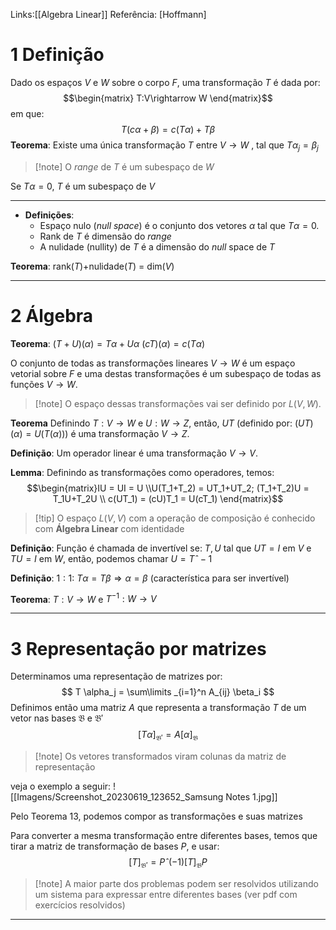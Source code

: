 Links:[[Algebra Linear]]
Referência: [Hoffmann]
# 1   Definição
Dado os espaços $V$ e $W$ sobre o corpo $F$, uma transformação $T$ é dada por:$$\begin{matrix}
T:V\rightarrow W
\end{matrix}$$
em que:$$T(c\alpha + \beta) = c(T \alpha)+T\beta$$
**Teorema**: Existe uma única transformação $T$ entre $V \rightarrow W$ , tal que $T \alpha_j=\beta_j$ 

>[!note] O *range* de $T$ é um subespaço de $W$

Se $T \alpha = 0$, $T$ é um subespaço de $V$

---
- **Definições**:
	- Espaço nulo (*null space*) é o conjunto dos vetores $\alpha$ tal que $T \alpha = 0$.
	- Rank de $T$ é dimensão do *range*
	- A nulidade (nullity) de $T$ é a dimensão do *null* space de $T$

**Teorema**: rank($T$)+nulidade($T$) = dim($V$)

---
# 2   Álgebra
**Teorema**:
$(T+U)(\alpha)=T \alpha + U \alpha$ 
$(cT)(\alpha)=c(T \alpha)$

O conjunto de todas as transformações lineares $V \rightarrow W$ é um espaço vetorial sobre $F$ e uma destas transformações é um subespaço de todas as funções $V \rightarrow W$. 
>[!note] O espaço dessas transformações vai ser definido por $L(V,W)$.

**Teorema** Definindo $T: V \rightarrow W$ e $U: W \rightarrow Z$, então, $UT$ (definido por: $(UT)(\alpha) = U(T(\alpha))$) é uma transformação $V \rightarrow Z$. 

**Definição**: Um operador linear é uma transformação $V \rightarrow V$.

**Lemma**: Definindo as transformações como operadores, temos:$$\begin{matrix}IU = UI = U \\U(T_1+T_2) = UT_1+UT_2; (T_1+T_2)U = T_1U+T_2U  \\ c(UT_1) = (cU)T_1 = U(cT_1) \end{matrix}$$
>[!tip] O espaço $L(V,V)$ com a operação de composição é conhecido com **Álgebra Linear** com identidade

**Definição**: Função é chamada de invertível se: $T,U$ tal que $UT=I$ em $V$ e $TU=I$ em $W$, então, podemos chamar $U=Tˆ-1$

**Definição**: $1:1$: $T \alpha = T\beta \Rightarrow \alpha = \beta$ (característica para ser invertível)

**Teorema**: $T: V \rightarrow W$ e $T^{-1}: W \rightarrow V$

---
# 3   Representação por matrizes
Determinamos uma representação de matrizes por:
$$
T \alpha_j = \sum\limits
_{i=1}^n A_{ij} \beta_i
$$
Definimos então uma matriz $A$ que representa a transformação $T$ de um vetor nas bases $\mathfrak{B}$ e $\mathfrak{B'}$ 
$$
[T\alpha]_{\mathfrak{B'}}=A[\alpha]_{\mathfrak {B}}
$$
>[!note] Os vetores transformados viram colunas da matriz de representação

veja o exemplo a seguir: ![[Imagens/Screenshot_20230619_123652_Samsung Notes 1.jpg]]

Pelo Teorema 13, podemos compor as transformações e suas matrizes

Para converter a mesma transformação entre diferentes bases, temos que tirar a matriz de transformação de bases $P$, e usar: 
$$
[T]_{\mathfrak{B'}} = Pˆ(-1)[T]_{\mathfrak{B}} P
$$
>[!note] A maior parte dos problemas podem ser resolvidos utilizando um sistema para expressar entre diferentes bases (ver pdf com exercícios resolvidos)

---
